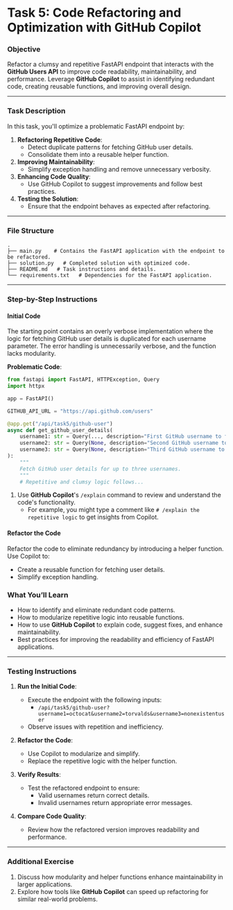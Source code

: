 # Task 5: Code Refactoring and Optimization with GitHub Copilot

### **Objective**
Refactor a clumsy and repetitive FastAPI endpoint that interacts with the **GitHub Users API** to improve code readability, maintainability, and performance. Leverage **GitHub Copilot** to assist in identifying redundant code, creating reusable functions, and improving overall design.

---

### **Task Description**

In this task, you'll optimize a problematic FastAPI endpoint by:
1. **Refactoring Repetitive Code**:
   - Detect duplicate patterns for fetching GitHub user details.
   - Consolidate them into a reusable helper function.
2. **Improving Maintainability**:
   - Simplify exception handling and remove unnecessary verbosity.
3. **Enhancing Code Quality**:
   - Use GitHub Copilot to suggest improvements and follow best practices.
4. **Testing the Solution**:
   - Ensure that the endpoint behaves as expected after refactoring.

---

### **File Structure**

```plaintext
.
├── main.py    # Contains the FastAPI application with the endpoint to be refactored.
├── solution.py   # Completed solution with optimized code.
├── README.md   # Task instructions and details.
└── requirements.txt   # Dependencies for the FastAPI application.
```

---

### **Step-by-Step Instructions**

#### **Initial Code**
The starting point contains an overly verbose implementation where the logic for fetching GitHub user details is duplicated for each username parameter. The error handling is unnecessarily verbose, and the function lacks modularity.

**Problematic Code**:
```python
from fastapi import FastAPI, HTTPException, Query
import httpx

app = FastAPI()

GITHUB_API_URL = "https://api.github.com/users"

@app.get("/api/task5/github-user")
async def get_github_user_details(
    username1: str = Query(..., description="First GitHub username to fetch"),
    username2: str = Query(None, description="Second GitHub username to fetch (optional)"),
    username3: str = Query(None, description="Third GitHub username to fetch (optional)")
):
    """
    Fetch GitHub user details for up to three usernames.
    """
    # Repetitive and clumsy logic follows...
```

1. Use **GitHub Copilot**'s `/explain` command to review and understand the code's functionality.
   - For example, you might type a comment like `# /explain the repetitive logic` to get insights from Copilot.

#### **Refactor the Code**

Refactor the code to eliminate redundancy by introducing a helper function. Use Copilot to:
- Create a reusable function for fetching user details.
- Simplify exception handling.

### **What You’ll Learn**
- How to identify and eliminate redundant code patterns.
- How to modularize repetitive logic into reusable functions.
- How to use **GitHub Copilot** to explain code, suggest fixes, and enhance maintainability.
- Best practices for improving the readability and efficiency of FastAPI applications.

---

### **Testing Instructions**

1. **Run the Initial Code**:
   - Execute the endpoint with the following inputs:
     - `/api/task5/github-user?username1=octocat&username2=torvalds&username3=nonexistentuser`
   - Observe issues with repetition and inefficiency.

2. **Refactor the Code**:
   - Use Copilot to modularize and simplify.
   - Replace the repetitive logic with the helper function.

3. **Verify Results**:
   - Test the refactored endpoint to ensure:
     - Valid usernames return correct details.
     - Invalid usernames return appropriate error messages.

4. **Compare Code Quality**:
   - Review how the refactored version improves readability and performance.

---

### **Additional Exercise**

1. Discuss how modularity and helper functions enhance maintainability in larger applications.
2. Explore how tools like **GitHub Copilot** can speed up refactoring for similar real-world problems.